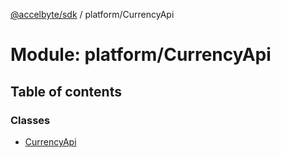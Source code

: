 [@accelbyte/sdk](../README.md) / platform/CurrencyApi

# Module: platform/CurrencyApi

## Table of contents

### Classes

- [CurrencyApi](../classes/platform_CurrencyApi.CurrencyApi.md)
